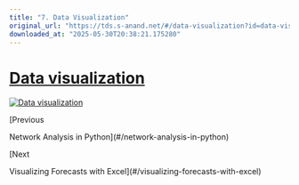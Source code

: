 ```yaml
---
title: "7. Data Visualization"
original_url: "https://tds.s-anand.net/#/data-visualization?id=data-visualization"
downloaded_at: "2025-05-30T20:38:21.175280"
---
```


[Data visualization](#/data-visualization?id=data-visualization)
================================================================

[![Data visualization](https://i.ytimg.com/vi_webp/XkxRDql00UU/sddefault.webp)](https://youtu.be/XkxRDql00UU)

[Previous

Network Analysis in Python](#/network-analysis-in-python)

[Next

Visualizing Forecasts with Excel](#/visualizing-forecasts-with-excel)